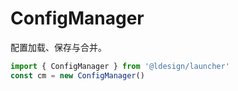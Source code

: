 # ConfigManager

配置加载、保存与合并。

```ts
import { ConfigManager } from '@ldesign/launcher'
const cm = new ConfigManager()
```

